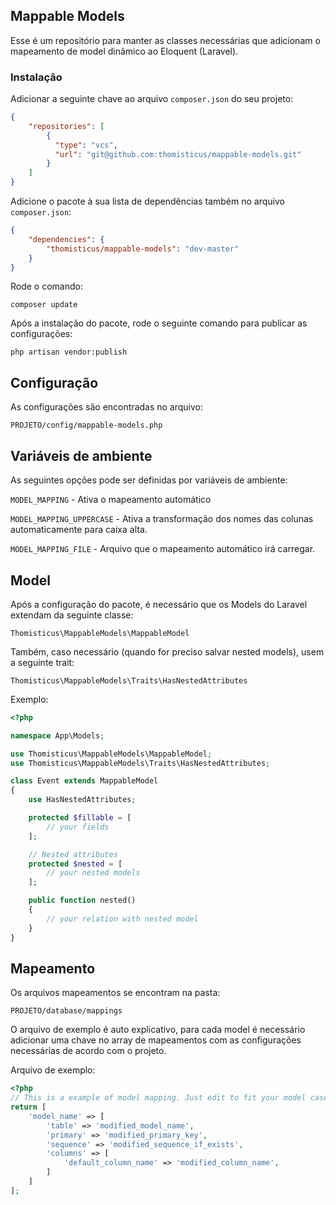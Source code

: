 ## Mappable Models

Esse é um repositório para manter as classes necessárias que adicionam o mapeamento de model dinâmico ao Eloquent (Laravel).

### Instalação

Adicionar a seguinte chave ao arquivo `composer.json` do seu projeto:

```json
{
    "repositories": [
        {
          "type": "vcs",
          "url": "git@github.com:thomisticus/mappable-models.git"
        }
    ]
}
```

Adicione o pacote à sua lista de dependências também no arquivo `composer.json`:

```json
{
    "dependencies": {
        "thomisticus/mappable-models": "dev-master"
    }
}
```

Rode o comando:

`composer update`

Após a instalação do pacote, rode o seguinte comando para publicar as configurações:

`php artisan vendor:publish`

## Configuração

As configurações são encontradas no arquivo: 

`PROJETO/config/mappable-models.php`

## Variáveis de ambiente
As seguintes opções pode ser definidas por variáveis de ambiente:

`MODEL_MAPPING` - Ativa o mapeamento automático

`MODEL_MAPPING_UPPERCASE` - Ativa a transformação dos nomes das colunas automaticamente para caixa alta.

`MODEL_MAPPING_FILE` - Arquivo que o mapeamento automático irá carregar. 

## Model

Após a configuração do pacote, é necessário que os Models do Laravel extendam da seguinte classe:

`Thomisticus\MappableModels\MappableModel` 

Também, caso necessário (quando for preciso salvar nested models), usem a seguinte trait:

`Thomisticus\MappableModels\Traits\HasNestedAttributes`

Exemplo:

```php
<?php

namespace App\Models;

use Thomisticus\MappableModels\MappableModel;
use Thomisticus\MappableModels\Traits\HasNestedAttributes;

class Event extends MappableModel
{
    use HasNestedAttributes;

    protected $fillable = [
        // your fields
    ];

    // Nested attributes
    protected $nested = [
        // your nested models
    ];

    public function nested()
    {
        // your relation with nested model
    }
}

```

## Mapeamento
Os arquivos mapeamentos se encontram na pasta:

`PROJETO/database/mappings`

O arquivo de exemplo é auto explicativo, para cada model é necessário adicionar uma chave no array de mapeamentos com as configurações necessárias de acordo com o projeto.

Arquivo de exemplo:

```php
<?php
// This is a example of model mapping. Just edit to fit your model case
return [
    'model_name' => [
        'table' => 'modified_model_name',
        'primary' => 'modified_primary_key',
        'sequence' => 'modified_sequence_if_exists',
        'columns' => [
            'default_column_name' => 'modified_column_name',
        ]
    ]
];
```
